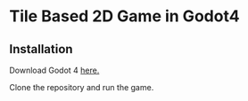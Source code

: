 # Tile Based 2D Game in Godot4

## Installation

Download Godot 4 [here.](https://godotengine.org/download)

Clone the repository and run the game.
